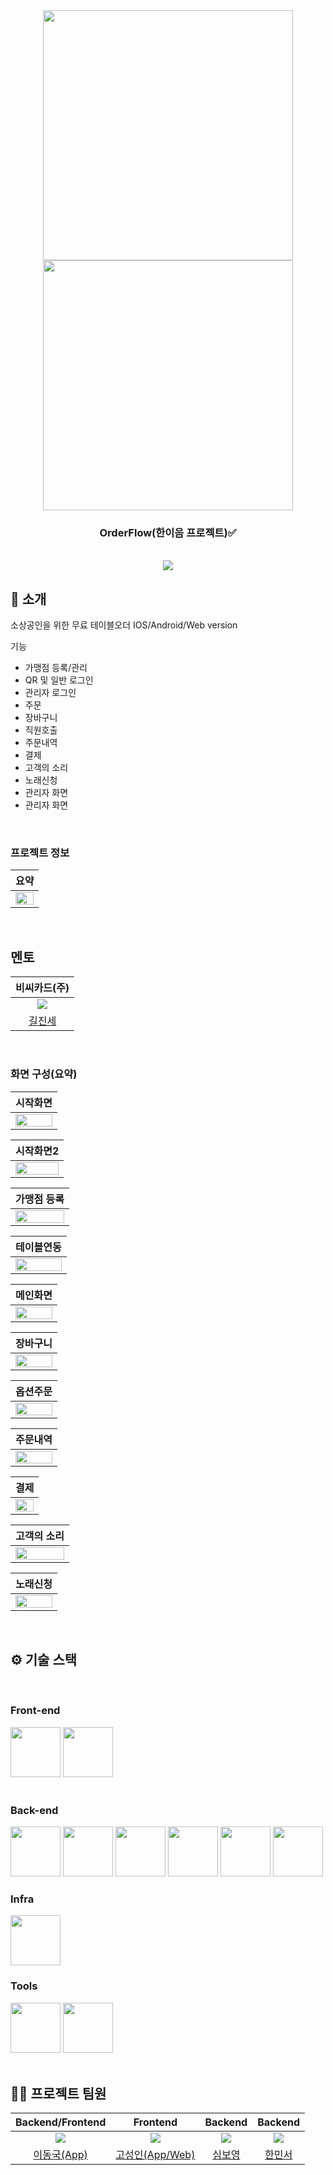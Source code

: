<div align="center">

<!-- logo -->
<img src="https://user-images.githubusercontent.com/80824750/208554611-f8277015-12e8-48d2-b2cc-d09d67f03c02.png" width="400"/>
<img src="https://user-images.githubusercontent.com/80824750/208554558-490845c9-959a-4823-9003-350ec4d221bf.png" width="400"/>

### OrderFlow(한이음 프로젝트)✅

<br/> [<img src="https://img.shields.io/badge/프로젝트 기간-2024.03.01~2024.10.01-green?style=flat&logo=&logoColor=white" />]()

</div> 

## 📝 소개
소상공인을 위한 무료 테이블오더 IOS/Android/Web version

기능
- 가맹점 등록/관리
- QR 및 일반 로그인
- 관리자 로그인
- 주문
- 장바구니
- 직원호출
- 주문내역
- 결제
- 고객의 소리
- 노래신청
- 관리자 화면
- 관리자 화면

<br />

### 프로젝트 정보
|요약|
|:---:|
|<img src="https://github.com/24HF063orderflow/Image/blob/main/Main/%EC%9A%94%EC%95%BD%EB%B3%B8.png?raw=true" width="100%"/>|

<br />

## 멘토
|비씨카드(주)|
|:---:|
| ![](https://media.licdn.com/dms/image/v2/C5103AQEar9vcMFyBBg/profile-displayphoto-shrink_200_200/profile-displayphoto-shrink_200_200/0/1516841143489?e=1746057600&v=beta&t=_hO1AASwbQtMw8c0ShhGrJz5yZGE9s14ciGxlqeAVRs)|
|[길진세](https://www.linkedin.com/in/kiljinse/?originalSubdomain=kr)

<br />


### 화면 구성(요약)
|시작화면|
|:---:|
|<img src="https://github.com/24HF063orderflow/Image/blob/main/Main/%EC%8B%9C%EC%9E%91%ED%99%94%EB%A9%B4.png?raw=true" width="100%"/>|

|시작화면2|
|:---:|
|<img src="https://github.com/24HF063orderflow/Image/blob/main/Main/%EC%8B%9C%EC%9E%91%ED%99%94%EB%A9%B4(2).png?raw=true" width="100%"/>|

|가맹점 등록|
|:---:|
|<img src="https://github.com/24HF063orderflow/Image/blob/main/Main/%ED%9A%8C%EC%9B%90%EA%B0%80%EC%9E%85.jpg?raw=true" width="100%"/>|

|테이블연동|
|:---:|
|<img src="https://github.com/24HF063orderflow/Image/blob/main/Main/%ED%85%8C%EC%9D%B4%EB%B8%94%EC%97%B0%EB%8F%992.png?raw=true" width="100%"/>|

|메인화면|
|:---:|
|<img src="https://github.com/24HF063orderflow/Image/blob/main/Main/%EB%A9%94%EC%9D%B8%ED%99%94%EB%A9%B4.png?raw=true" width="100%"/>|

|장바구니|
|:---:|
|<img src="https://github.com/24HF063orderflow/Image/blob/main/Main/%EC%9E%A5%EB%B0%94%EA%B5%AC%EB%8B%88.png?raw=true" width="100%"/>|

|옵션주문|
|:---:|
|<img src="https://github.com/24HF063orderflow/Image/blob/main/Main/%EC%98%B5%EC%85%98%EC%A3%BC%EB%AC%B8.png?raw=true" width="100%"/>|

|주문내역|
|:---:|
|<img src="https://github.com/24HF063orderflow/Image/blob/main/Main/%EC%A3%BC%EB%AC%B8.png?raw=true" width="100%"/>|

|결제|
|:---:|
|<img src="https://github.com/24HF063orderflow/Image/blob/main/Main/%EC%84%A0%EB%B6%88%EA%B2%B0%EC%A0%9C.png?raw=true" width="100%"/>|

|고객의 소리|
|:---:|
|<img src="https://github.com/24HF063orderflow/Image/blob/main/Main/%EA%B3%A0%EA%B0%9D%EC%9D%98%EC%86%8C%EB%A6%AC.png?raw=true" width="100%"/>|

|노래신청|
|:---:|
|<img src="https://github.com/24HF063orderflow/Image/blob/main/Main/%EB%85%B8%EB%9E%98%EC%8B%A0%EC%B2%AD.png?raw=true" width="100%"/>|

<br />

## ⚙ 기술 스택
<br />

### Front-end
<div>
<img src="https://github.com/yewon-Noh/readme-template/blob/main/skills/React.png?raw=true" width="80">
  <img src="https://github.com/yewon-Noh/readme-template/blob/main/skills/ReactNative.png?raw=true" width="80">
</div>

<br />

### Back-end
<div>
<img src="https://github.com/yewon-Noh/readme-template/blob/main/skills/Java.png?raw=true" width="80">
<img src="https://github.com/yewon-Noh/readme-template/blob/main/skills/SpringBoot.png?raw=true" width="80">
<img src="https://github.com/yewon-Noh/readme-template/blob/main/skills/SpringDataJPA.png?raw=true" width="80">
<img src="https://github.com/yewon-Noh/readme-template/blob/main/skills/Mysql.png?raw=true" width="80">
<img src="https://github.com/yewon-Noh/readme-template/blob/main/skills/Swagger.png?raw=true" width="80">
  <img src="https://github.com/yewon-Noh/readme-template/blob/main/skills/SpringSecurity.png?raw=true" width="80">
</div>

### Infra
<div>
<img src="https://github.com/yewon-Noh/readme-template/blob/main/skills/AWSEC2.png?raw=true" width="80">
</div>

### Tools
<div>
<img src="https://github.com/yewon-Noh/readme-template/blob/main/skills/Github.png?raw=true" width="80">
<img src="https://github.com/yewon-Noh/readme-template/blob/main/skills/Notion.png?raw=true" width="80">
</div>

<br />

## 💁‍♂️ 프로젝트 팀원
|Backend/Frontend|Frontend|Backend|Backend|
|:---:|:---:|:---:|:---:|
| ![](https://avatars.githubusercontent.com/u/39736916?v=4)| ![](https://avatars.githubusercontent.com/u/60644352?v=4)| ![](https://avatars.githubusercontent.com/u/86972598?v=4)| ![](https://avatars.githubusercontent.com/u/73270553?v=4)
|[이동국(App)](https://github.com/leedongguk)|[고성인(App/Web)](https://github.com/rhtjddls123)|[심보영](https://github.com/qhdudedi)|[한민서](https://github.com/1Min-seo)
